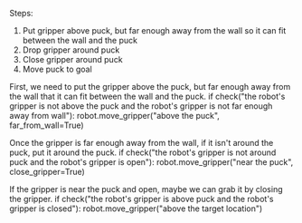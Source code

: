 

Steps:
1. Put gripper above puck, but far enough away from the wall so it can fit between the wall and the puck
2. Drop gripper around puck
3. Close gripper around puck
4. Move puck to goal

First, we need to put the gripper above the puck, but far enough away from the wall that it can fit between the wall and the puck.
if check("the robot's gripper is not above the puck and the robot's gripper is not far enough away from wall"):
    robot.move_gripper("above the puck", far_from_wall=True)

Once the gripper is far enough away from the wall, if it isn't around the puck, put it around the puck.
if check("the robot's gripper is not around puck and the robot's gripper is open"):
    robot.move_gripper("near the puck", close_gripper=True)

If the gripper is near the puck and open, maybe we can grab it by closing the gripper.
if check("the robot's gripper is above puck and the robot's gripper is closed"):
    robot.move_gripper("above the target location")